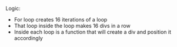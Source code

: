Logic:
- For loop creates 16 iterations of a loop
- That loop inside the loop makes 16 divs in a row
- Inside each loop is a function that will create a div and position it accordingly